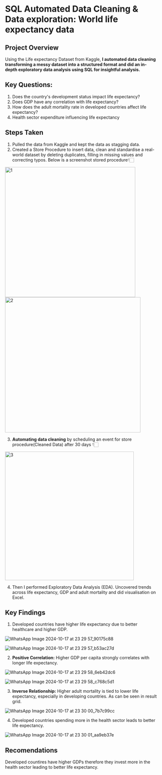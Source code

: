 
# SQL Automated Data Cleaning & Data exploration: World life expectancy data




## Project Overview

Using the Life expectancy Dataset from Kaggle,
**I automated data cleaning transforming a messy dataset into a structured format and did an in-depth exploratory data analysis using SQL for insightful analysis.**




## Key Questions: 

1) Does the country's development status impact life expectancy?
2) Does GDP have any correlation with life expectancy?
3) How does the adult mortality rate in developed countries affect life expectancy?
4) Health sector expenditure influencing life expectancy



## Steps Taken

1) Pulled the data from Kaggle and kept the data as stagging data.
2) Created a Store Procedure to insert data, clean and standardise a real-world dataset by deleting duplicates, filling in missing values and correcting typos. Below is a screenshot stored procedure👇🏻

<img width="428" alt="1" src="https://github.com/user-attachments/assets/0b637a8f-d5c0-4f16-a56f-f489567628b1">

<img width="445" alt="2" src="https://github.com/user-attachments/assets/f45a60bb-566b-4450-aae6-98aefb0bcb02">


3.  **Automating data cleaning** by scheduling an event for store procedure(Cleaned Data) after 30 days 👇🏻

<img width="423" alt="3" src="https://github.com/user-attachments/assets/37d4ed4f-ef57-431b-a8bb-e024c1fee34c">


4) Then I performed Exploratory Data Analysis (EDA). Uncovered trends across life expectancy, GDP and adult mortality and did visualisation on Excel.


## Key Findings

1) Developed countries have higher life expectancy due to better healthcare and higher GDP.

![WhatsApp Image 2024-10-17 at 23 29 57_90175c88](https://github.com/user-attachments/assets/8f70c394-dfb7-4986-a206-b34ee35b17d2)

![WhatsApp Image 2024-10-17 at 23 29 57_b53ac27d](https://github.com/user-attachments/assets/5c066b44-bdeb-498a-b4e2-6ba2f4274b85)


2) **Positive Correlation:** Higher GDP per capita strongly correlates with longer life expectancy.

![WhatsApp Image 2024-10-17 at 23 29 58_6eb42dc6](https://github.com/user-attachments/assets/61527cf4-d3c7-418a-b8d1-601ff4aba8a0)

![WhatsApp Image 2024-10-17 at 23 29 58_c768c5d1](https://github.com/user-attachments/assets/f96a8990-76c3-4506-8d06-c75fec4a7a63)


3) **Inverse Relationship:** Higher adult mortality is tied to lower life expectancy, especially in developing countries. As can be seen in result grid.

![WhatsApp Image 2024-10-17 at 23 30 00_7b7c99cc](https://github.com/user-attachments/assets/4a48ea09-8ae6-44bb-8d00-d9c22cbb75a3)

4) Developed countries spending more in the health sector leads to better life expectancy.

![WhatsApp Image 2024-10-17 at 23 30 01_aa9eb37e](https://github.com/user-attachments/assets/383d3cf6-6103-43d6-b20a-67b8c558b320)


## Recomendations

Developed countires have higher GDPs therefore they invest more in the health sector leading to better life expectancy.

